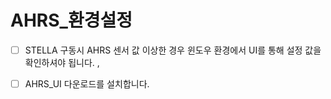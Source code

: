 # AHRS\_환경설정

* [ ] STELLA 구동시 AHRS 센서 값 이상한 경우 윈도우 환경에서 UI를 통해 설정 값을 확인하셔야 됩니다. ,        &#x20;
*   [ ] AHRS\_UI 다운로드를 설치합니다. &#x20;

